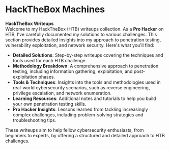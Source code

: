 # HackTheBox Machines

**HackTheBox Writeups**\
Welcome to my HackTheBox (HTB) writeups collection. As a **Pro Hacker** on HTB, I’ve carefully documented my solutions to various challenges. This section provides detailed insights into my approach to penetration testing, vulnerability exploitation, and network security. Here's what you'll find:

* **Detailed Solutions**: Step-by-step writeups covering the techniques and tools used for each HTB challenge.
* **Methodology Breakdown**: A comprehensive approach to penetration testing, including information gathering, exploitation, and post-exploitation phases.
* **Tools & Techniques**: Insights into the tools and methodologies used in real-world cybersecurity scenarios, such as reverse engineering, privilege escalation, and network enumeration.
* **Learning Resources**: Additional notes and tutorials to help you build your own penetration testing skills.
* **Pro Hacker Insights**: Lessons learned from tackling increasingly complex challenges, including problem-solving strategies and troubleshooting tips.

These writeups aim to help fellow cybersecurity enthusiasts, from beginners to experts, by offering a structured and detailed approach to HTB challenges.

